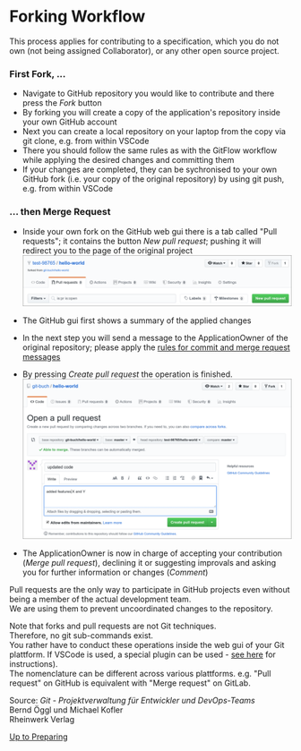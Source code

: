 # Forking Workflow

This process applies for contributing to a specification, which you do not own (not being assigned Collaborator), or any other open source project.

### First Fork, ...

* Navigate to GitHub repository you would like to contribute and there press the _Fork_ button
* By forking you will create a copy of the application's repository inside your own GitHub account
* Next you can create a local repository on your laptop from the copy via git clone, e.g. from within VSCode
* There you should follow the same rules as with the GitFlow workflow while applying the desired changes and committing them
* If your changes are completed, they can be sychronised to your own GitHub fork (i.e. your copy of the original repository) by using git push, e.g. from within VSCode

### ... then Merge Request

* Inside your own fork on the GitHub web gui there is a tab called "Pull requests"; it contains the button *New pull request*; pushing it will redirect you to the page of the original project  
    ![NewPullRequestButton](./pictures/NewPullRequestButton.png)

* The GitHub gui first shows a summary of the applied changes
* In the next step you will send a message to the ApplicationOwner of the original repository; please apply the [rules for commit and merge request messages](../FormulatingCommitMessages/FormulatingCommitMessages.md)
* By pressing _Create pull request_ the operation is finished.  
    ![CreatePullRequestButton](./pictures/CreatePullRequestButton.png)

* The ApplicationOwner is now in charge of accepting your contribution (_Merge pull request_), declining it or suggesting improvals and asking you for further information or changes (_Comment_)

Pull requests are the only way to participate in GitHub projects even without being a member of the actual development team.  
We are using them to prevent uncoordinated changes to the repository.

Note that forks and pull requests are not Git techniques.  
Therefore, no git sub-commands exist.  
You rather have to conduct these operations inside the web gui of your Git plattform.
If VSCode is used, a special plugin can be used - [see here](../VSCode2GitHub/VSCode2GitHub.md) for instructions).  
The nomenclature can be different across various plattforms. 
e.g. "Pull request" on GitHub is equivalent with "Merge request" on GitLab.

Source: 
_Git - Projektverwaltung für Entwickler und DevOps-Teams_  
Bernd Öggl und Michael Kofler  
Rheinwerk Verlag

[Up to Preparing](../PreparingSpecifying.md)

